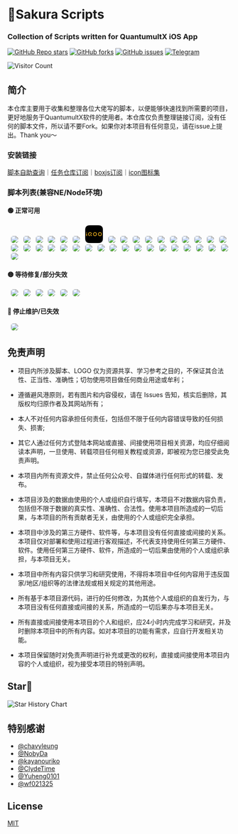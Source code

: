 <h1>🌸Sakura Scripts</h1>
<h3>Collection of Scripts written for QuantumultX iOS App </h4>
<a href="https://github.com/Sliverkiss/QuantumultX/stargazers"><img alt="GitHub Repo stars" src="https://img.shields.io/github/stars/Sliverkiss/QuantumultX?color=yellow&logo=riseup&logoColor=yellow&style=flat-square"></a>
<a href="https://github.com/Sliverkiss/QuantumultX/network/members"><img alt="GitHub forks" src="https://img.shields.io/github/forks/Sliverkiss/QuantumultX?color=orange&style=flat-square"></a>
<a href="https://github.com/Sliverkiss/QuantumultX/issues"><img alt="GitHub issues" src="https://img.shields.io/github/issues/Sliverkiss/QuantumultX?color=red&style=flat-square"></a>
<a href="https://t.me/sliverkiss_blog"><img alt="Telegram" src="https://img.shields.io/badge/chat-telegram-blue.svg?logo=telegram&style=flat-square"/></a> 

![Visitor Count](https://profile-counter.glitch.me/Sliverkiss/count.svg) 

## 简介

本仓库主要用于收集和整理各位大佬写的脚本，以便能够快速找到所需要的项目，更好地服务于QuantumultX软件的使用者。本仓库仅负责整理链接订阅，没有任何的脚本文件，所以请不要Fork。如果你对本项目有任何意见，请在issue上提出。Thank you～

### 安装链接

[脚本自助查询](http://sliverkiss.free.hr/QuantumultX/)｜[任务仓库订阅](https://gist.githubusercontent.com/Sliverkiss/a7496bd073820942b44a9b36874aaf4c/raw/sliverkiss.gallery.json)｜[boxjs订阅](https://gist.githubusercontent.com/Sliverkiss/18bd01be356360a8065a21ea71685ad3/raw/sliverkiss.boxjs.json)｜[icon图标集](https://raw.githubusercontent.com/Sliverkiss/QuantumultX/main/sliverkiss.icons.json)

### 脚本列表(兼容NE/Node环境)

#### 🟢 正常可用
&nbsp;&nbsp;<img src="https://raw.githubusercontent.com/Sliverkiss/QuantumultX/main/icon/pgsh.png" style="border-radius: 5px;" width="40px">
&nbsp;&nbsp;<img src="https://raw.githubusercontent.com/Guding88/Script/main/bawangchaji/bwcj.png" style="border-radius: 5px;" width="40px">
&nbsp;&nbsp;<img src="https://raw.githubusercontent.com/Sliverkiss/QuantumultX/main/icon/Hsay.png" style="border-radius: 5px;" width="40px">
&nbsp;&nbsp;<img src="https://raw.githubusercontent.com/Sliverkiss/QuantumultX/main/icon/tpt.png" style="border-radius: 5px;" width="40px">
&nbsp;&nbsp;<img src="https://raw.githubusercontent.com/Sliverkiss/QuantumultX/main/icon/yht.png" style="border-radius: 5px;" width="40px">
&nbsp;&nbsp;<img src="https://raw.githubusercontent.com/Sliverkiss/QuantumultX/main/icon/Dlm.png" style="border-radius: 5px;" width="40px">
&nbsp;&nbsp;<img src="https://raw.githubusercontent.com/czy13724/LeviIcons/main/leviicons/iqooc.png" style="border-radius: 5px;" width="40px">
&nbsp;&nbsp;<img src="https://raw.githubusercontent.com/Sliverkiss/QuantumultX/main/icon/bgps.png" style="border-radius: 5px;" width="40px">
&nbsp;&nbsp;<img src="https://raw.githubusercontent.com/Sliverkiss/QuantumultX/main/icon/ydyp.png" style="border-radius: 5px;" width="40px">
&nbsp;&nbsp;<img src="https://raw.githubusercontent.com/Sliverkiss/QuantumultX/main/icon/jsb.png" style="border-radius: 5px;" width="40px">
&nbsp;&nbsp;<img src="https://raw.githubusercontent.com/Sliverkiss/QuantumultX/main/icon/netflixgc.png" style="border-radius: 5px;" width="40px">
&nbsp;&nbsp;<img src="https://raw.githubusercontent.com/Sliverkiss/QuantumultX/main/icon/Zmhy.png" style="border-radius: 5px;" width="40px">
&nbsp;&nbsp;<img src="https://raw.githubusercontent.com/Sliverkiss/QuantumultX/main/icon/heytea.png" style="border-radius: 5px;" width="40px">
&nbsp;&nbsp;<img src="https://raw.githubusercontent.com/Sliverkiss/QuantumultX/main/icon/zbs.png" style="border-radius: 5px;" width="40px">
&nbsp;&nbsp;<img src="https://raw.githubusercontent.com/Sliverkiss/QuantumultX/main/icon/zgrb.png" style="border-radius: 5px;" width="40px">
&nbsp;&nbsp;<img src="https://raw.githubusercontent.com/Sliverkiss/QuantumultX/main/icon/Wzyd.png" style="border-radius: 5px;" width="40px">
&nbsp;&nbsp;<img src="https://raw.githubusercontent.com/Sliverkiss/QuantumultX/main/icon/mxbc.png" style="border-radius: 5px;" width="40px">
&nbsp;&nbsp;<img src="https://raw.githubusercontent.com/Sliverkiss/QuantumultX/main/icon/rbxj.png" style="border-radius: 5px;" width="40px">
&nbsp;&nbsp;<img src="https://raw.githubusercontent.com/Sliverkiss/QuantumultX/main/icon/picc.png" style="border-radius: 5px;" width="40px">
&nbsp;&nbsp;<img src="https://raw.githubusercontent.com/Sliverkiss/QuantumultX/main/icon/yhss.png" style="border-radius: 5px;" width="40px">
&nbsp;&nbsp;<img src="https://raw.githubusercontent.com/Sliverkiss/QuantumultX/main/icon/Michelin.png" style="border-radius: 5px;" width="40px">
&nbsp;&nbsp;<img src="https://raw.githubusercontent.com/Sliverkiss/QuantumultX/main/icon/Hldc.png" style="border-radius: 5px;" width="40px">
&nbsp;&nbsp;<img src="https://raw.githubusercontent.com/Sliverkiss/QuantumultX/main/icon/Midea.png" style="border-radius: 5px;" width="40px">
&nbsp;&nbsp;<img src="https://raw.githubusercontent.com/Sliverkiss/QuantumultX/main/icon/Kbj.png" style="border-radius: 5px;" width="40px">
&nbsp;&nbsp;<img src="https://raw.githubusercontent.com/Sliverkiss/QuantumultX/main/icon/Hxek.png" style="border-radius: 5px;" width="40px">
&nbsp;&nbsp;<img src="https://raw.githubusercontent.com/Sliverkiss/QuantumultX/main/icon/Bnmdhg.png" style="border-radius: 5px;" width="40px">
&nbsp;&nbsp;<img src="https://raw.githubusercontent.com/Sliverkiss/QuantumultX/main/icon/Ysf.png" style="border-radius: 5px;" width="40px">
&nbsp;&nbsp;<img src="https://raw.githubusercontent.com/Sliverkiss/QuantumultX/main/icon/Cqxhsd.png" style="border-radius: 5px;" width="40px">
&nbsp;&nbsp;<img src="https://raw.githubusercontent.com/Sliverkiss/QuantumultX/main/icon/qtx.png" style="border-radius: 5px;" width="40px">
&nbsp;&nbsp;<img src="https://raw.githubusercontent.com/Sliverkiss/QuantumultX/main/icon/Quark.png" style="border-radius: 5px;" width="40px">
&nbsp;&nbsp;<img src="https://raw.githubusercontent.com/Sliverkiss/QuantumultX/main/icon/Switch.png" style="border-radius: 5px;" width="40px">
&nbsp;&nbsp;<img src="https://raw.githubusercontent.com/Sliverkiss/QuantumultX/main/icon/Stlxz.png" style="border-radius: 5px;" width="40px">
&nbsp;&nbsp;<img src="https://raw.githubusercontent.com/Sliverkiss/QuantumultX/main/icon/Hax.png" style="border-radius: 5px;" width="40px">
&nbsp;&nbsp;<img src="https://raw.githubusercontent.com/Sliverkiss/QuantumultX/main/icon/missevan.png" style="border-radius: 5px;" width="40px">
&nbsp;&nbsp;<img src="https://raw.githubusercontent.com/Sliverkiss/QuantumultX/main/icon/naixue.png" style="border-radius: 5px;" width="40px">
&nbsp;&nbsp;<img src="https://raw.githubusercontent.com/Sliverkiss/QuantumultX/main/icon/Dmzj.png" style="border-radius: 5px;" width="40px">
#### 🟡 等待修复/部分失效
&nbsp;&nbsp;<img src="https://raw.githubusercontent.com/Sliverkiss/QuantumultX/main/icon/xxyx.png" style="border-radius: 5px;" width="40px">
&nbsp;&nbsp;<img src="https://raw.githubusercontent.com/fmz200/wool_scripts/main/icons/apps/AliYunDrive.png" style="border-radius: 5px;" width="40px">
&nbsp;&nbsp;<img src="https://raw.githubusercontent.com/Sliverkiss/QuantumultX/main/icon/zippo.png" style="border-radius: 5px;" width="40px">
&nbsp;&nbsp;<img src="https://raw.githubusercontent.com/Sliverkiss/QuantumultX/main/icon/Linovel.png" style="border-radius: 5px;" width="40px">
&nbsp;&nbsp;<img src="https://raw.githubusercontent.com/fmz200/wool_scripts/main/icons/apps/ccbLife.jpg" style="border-radius: 5px;" width="40px">
&nbsp;&nbsp;<img src="https://raw.githubusercontent.com/Sliverkiss/QuantumultX/main/icon/xmApp.png" style="border-radius: 5px;" width="40px">
#### 🔴 停止维护/已失效
&nbsp;&nbsp;<img src="https://raw.githubusercontent.com/Sliverkiss/QuantumultX/main/icon/Cwm.png" style="border-radius: 5px;" width="40px">


 ## 免责声明
* 项目内所涉及脚本、LOGO 仅为资源共享、学习参考之目的，不保证其合法性、正当性、准确性；切勿使用项目做任何商业用途或牟利；

* 遵循避风港原则，若有图片和内容侵权，请在 Issues 告知，核实后删除，其版权均归原作者及其网站所有；
* 本人不对任何内容承担任何责任，包括但不限于任何内容错误导致的任何损失、损害;
* 其它人通过任何方式登陆本网站或直接、间接使用项目相关资源，均应仔细阅读本声明，一旦使用、转载项目任何相关教程或资源，即被视为您已接受此免责声明。

* 本项目内所有资源文件，禁止任何公众号、自媒体进行任何形式的转载、发布。

* 本项目涉及的数据由使用的个人或组织自行填写，本项目不对数据内容负责，包括但不限于数据的真实性、准确性、合法性。使用本项目所造成的一切后果，与本项目的所有贡献者无关，由使用的个人或组织完全承担。

* 本项目中涉及的第三方硬件、软件等，与本项目没有任何直接或间接的关系。本项目仅对部署和使用过程进行客观描述，不代表支持使用任何第三方硬件、软件。使用任何第三方硬件、软件，所造成的一切后果由使用的个人或组织承担，与本项目无关。

* 本项目中所有内容只供学习和研究使用，不得将本项目中任何内容用于违反国家/地区/组织等的法律法规或相关规定的其他用途。

* 所有基于本项目源代码，进行的任何修改，为其他个人或组织的自发行为，与本项目没有任何直接或间接的关系，所造成的一切后果亦与本项目无关。

* 所有直接或间接使用本项目的个人和组织，应24小时内完成学习和研究，并及时删除本项目中的所有内容。如对本项目的功能有需求，应自行开发相关功能。

* 本项目保留随时对免责声明进行补充或更改的权利，直接或间接使用本项目内容的个人或组织，视为接受本项目的特别声明。

## Star🌟

<img src="https://api.star-history.com/svg?repos=sliverkiss/QuantumultX&type=Date" alt="Star History Chart" width="600" height="356" align="center">

## 特别感谢
*  [@chavyleung](https://github.com/chavyleung) 
*  [@NobyDa](https://github.com/NobyDa)   
*  [@kayanouriko](https://github.com/kayanouriko)
*  [@ClydeTime](https://github.com/ClydeTime)
*  [@Yuheng0101](https://github.com/Yuheng0101)
*  [@wf021325](https://github.com/wf021325)


## License

[MIT](LICENSE)
